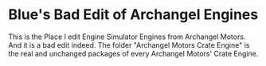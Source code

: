 # Blue's Bad Edit of Archangel Engines
This is the Place I edit Engine Simulator Engines from Archangel Motors. And it is a bad edit indeed.
The folder "Archangel Motors Crate Engine" is the real and unchanged packages of every Archangel Motors' Crate Engine.
